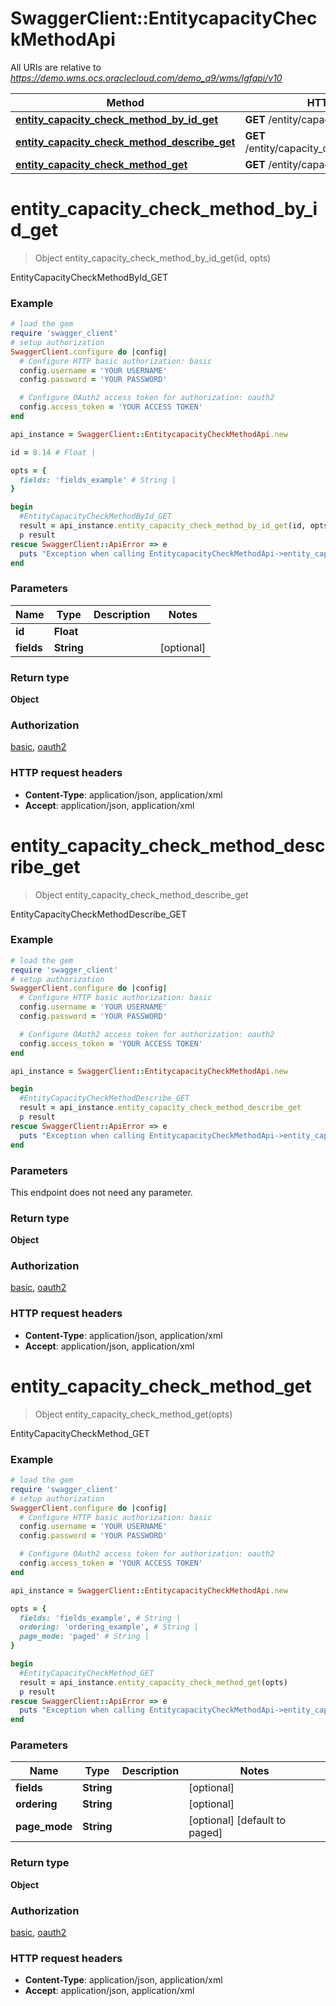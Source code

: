 # SwaggerClient::EntitycapacityCheckMethodApi

All URIs are relative to *https://demo.wms.ocs.oraclecloud.com/demo_a9/wms/lgfapi/v10*

Method | HTTP request | Description
------------- | ------------- | -------------
[**entity_capacity_check_method_by_id_get**](EntitycapacityCheckMethodApi.md#entity_capacity_check_method_by_id_get) | **GET** /entity/capacity_check_method/{id} | EntityCapacityCheckMethodById_GET
[**entity_capacity_check_method_describe_get**](EntitycapacityCheckMethodApi.md#entity_capacity_check_method_describe_get) | **GET** /entity/capacity_check_method/describe | EntityCapacityCheckMethodDescribe_GET
[**entity_capacity_check_method_get**](EntitycapacityCheckMethodApi.md#entity_capacity_check_method_get) | **GET** /entity/capacity_check_method | EntityCapacityCheckMethod_GET


# **entity_capacity_check_method_by_id_get**
> Object entity_capacity_check_method_by_id_get(id, opts)

EntityCapacityCheckMethodById_GET



### Example
```ruby
# load the gem
require 'swagger_client'
# setup authorization
SwaggerClient.configure do |config|
  # Configure HTTP basic authorization: basic
  config.username = 'YOUR USERNAME'
  config.password = 'YOUR PASSWORD'

  # Configure OAuth2 access token for authorization: oauth2
  config.access_token = 'YOUR ACCESS TOKEN'
end

api_instance = SwaggerClient::EntitycapacityCheckMethodApi.new

id = 8.14 # Float | 

opts = { 
  fields: 'fields_example' # String | 
}

begin
  #EntityCapacityCheckMethodById_GET
  result = api_instance.entity_capacity_check_method_by_id_get(id, opts)
  p result
rescue SwaggerClient::ApiError => e
  puts "Exception when calling EntitycapacityCheckMethodApi->entity_capacity_check_method_by_id_get: #{e}"
end
```

### Parameters

Name | Type | Description  | Notes
------------- | ------------- | ------------- | -------------
 **id** | **Float**|  | 
 **fields** | **String**|  | [optional] 

### Return type

**Object**

### Authorization

[basic](../README.md#basic), [oauth2](../README.md#oauth2)

### HTTP request headers

 - **Content-Type**: application/json, application/xml
 - **Accept**: application/json, application/xml



# **entity_capacity_check_method_describe_get**
> Object entity_capacity_check_method_describe_get

EntityCapacityCheckMethodDescribe_GET



### Example
```ruby
# load the gem
require 'swagger_client'
# setup authorization
SwaggerClient.configure do |config|
  # Configure HTTP basic authorization: basic
  config.username = 'YOUR USERNAME'
  config.password = 'YOUR PASSWORD'

  # Configure OAuth2 access token for authorization: oauth2
  config.access_token = 'YOUR ACCESS TOKEN'
end

api_instance = SwaggerClient::EntitycapacityCheckMethodApi.new

begin
  #EntityCapacityCheckMethodDescribe_GET
  result = api_instance.entity_capacity_check_method_describe_get
  p result
rescue SwaggerClient::ApiError => e
  puts "Exception when calling EntitycapacityCheckMethodApi->entity_capacity_check_method_describe_get: #{e}"
end
```

### Parameters
This endpoint does not need any parameter.

### Return type

**Object**

### Authorization

[basic](../README.md#basic), [oauth2](../README.md#oauth2)

### HTTP request headers

 - **Content-Type**: application/json, application/xml
 - **Accept**: application/json, application/xml



# **entity_capacity_check_method_get**
> Object entity_capacity_check_method_get(opts)

EntityCapacityCheckMethod_GET



### Example
```ruby
# load the gem
require 'swagger_client'
# setup authorization
SwaggerClient.configure do |config|
  # Configure HTTP basic authorization: basic
  config.username = 'YOUR USERNAME'
  config.password = 'YOUR PASSWORD'

  # Configure OAuth2 access token for authorization: oauth2
  config.access_token = 'YOUR ACCESS TOKEN'
end

api_instance = SwaggerClient::EntitycapacityCheckMethodApi.new

opts = { 
  fields: 'fields_example', # String | 
  ordering: 'ordering_example', # String | 
  page_mode: 'paged' # String | 
}

begin
  #EntityCapacityCheckMethod_GET
  result = api_instance.entity_capacity_check_method_get(opts)
  p result
rescue SwaggerClient::ApiError => e
  puts "Exception when calling EntitycapacityCheckMethodApi->entity_capacity_check_method_get: #{e}"
end
```

### Parameters

Name | Type | Description  | Notes
------------- | ------------- | ------------- | -------------
 **fields** | **String**|  | [optional] 
 **ordering** | **String**|  | [optional] 
 **page_mode** | **String**|  | [optional] [default to paged]

### Return type

**Object**

### Authorization

[basic](../README.md#basic), [oauth2](../README.md#oauth2)

### HTTP request headers

 - **Content-Type**: application/json, application/xml
 - **Accept**: application/json, application/xml



